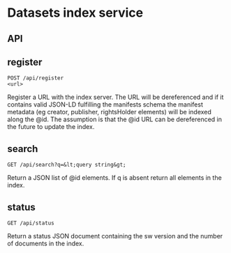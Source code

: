 Datasets index service
=====

API
---

register
--------

```
POST /api/register
<url>
```

Register a URL with the index server. The URL will be dereferenced and if it contains valid JSON-LD fulfilling the manifests schema the manifest metadata (eg creator, publisher, rightsHolder elements) will be indexed along the @id. The assumption is that the @id URL can be dereferenced in the future to update the index.

search
------

```
GET /api/search?q=&lt;query string&gt;
```

Return a JSON list of @id elements. If q is absent return all elements in the index.

status
------

```
GET /api/status
```

Return a status JSON document containing the sw version and the number of documents in the index.
